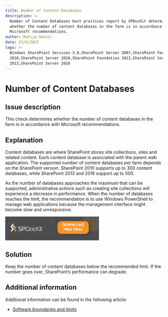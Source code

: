 ```yaml
---
title: Number of Content Databases
description: >-
  Number of Content Databases best practices report by SPDocKit determines
  whether the number of content databases in the farm is in accordance with
  Microsoft recommendations.
author: Matija Hanzic
date: 23/6/2017
tags: >-
  Windows SharePoint Services 3.0,SharePoint Server 2007,SharePoint Foundation
  2010,SharePoint Server 2010,SharePoint Foundation 2013,SharePoint Server
  2013,SharePoint Server 2016
---
```


# Number of Content Databases

## Issue description

This check determines whether the number of content databases in the farm is in accordance with Microsoft recommendations.

## Explanation

Content databases are where SharePoint stores site collections, sites and related content. Each content database is associated with the parent web application. The supported number of content databases per farm depends on the SharePoint version. SharePoint 2010 supports up to 300 content databases, while SharePoint 2013 and 2016 support up to 500.

As the number of databases approaches the maximum that can be supported, administrative actions such as creating site collections will experience a decrease in performance. When the number of databases reaches the limit, the recommendation is to use Windows PowerShell to manage web applications because the management interface might become slow and unresponsive.

[![Download SPDocKit](/.gitbook/assets/spdockit_download.png)](http://bit.ly/2US0Zna)

## Solution

Keep the number of content databases below the recommended limit. If the number goes over, SharePoint’s performance can degrade.

## Additional information

Additional information can be found in the following article:

* [Software boundaries and limits](https://technet.microsoft.com/en-us/library/cc262787%28v=office.15%29.aspx?f=255&MSPPError=-2147217396#ContentDB)


